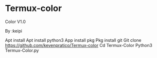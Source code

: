 # Termux-color
Color V1.0

By :keipi

Apt install
Apt install python3
App install pkg 
Pkg install git
Git clone https://github.com/kevenpratico/Termux-color
Cd Termux-Color
Python3 Termux-Color.py 
